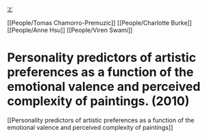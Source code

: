 [🇿](zotero://select/library/items/VVIC7BK2)

[[People/Tomas Chamorro-Premuzic]] [[People/Charlotte Burke]] [[People/Anne Hsu]] [[People/Viren Swami]] 
# Personality predictors of artistic preferences as a function of the emotional valence and perceived complexity of paintings. (2010)

[[Personality predictors of artistic preferences as a function of the emotional valence and perceived complexity of paintings]]